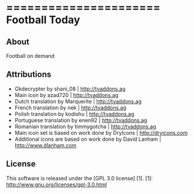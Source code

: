 ======================
Football Today
======================

About
-----
Football on demand


Attributions
---------------------
- Gkdecrypter by shani_08 | http://tvaddons.ag
- Main icon by azad720 | http://tvaddons.ag
- Dutch translation by Marquerite | http://tvaddons.ag
- French translation by nek | http://tvaddons.ag
- Polish translation by kodishu | http://tvaddons.ag
- Portuguese translation by enen92 | http://tvaddons.ag
- Romanian translation by timmygotcha | http://tvaddons.ag
- Main icon set is based on work done by DryIcons | http://dryicons.com
- Additional icons are based on work done by David Lanham | http://www.dlanham.com


License
-------
This software is released under the [GPL 3.0 license] [1].
[1]: http://www.gnu.org/licenses/gpl-3.0.html